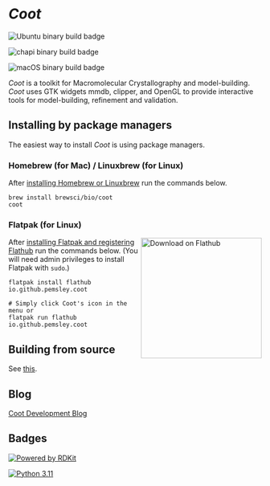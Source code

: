 # *Coot*

![Ubuntu binary build badge](https://github.com/pemsley/coot/actions/workflows/build-coot-ubuntu.yml/badge.svg)

![chapi binary build badge](https://github.com/pemsley/coot/actions/workflows/build-libcootapi-ubuntu.yml/badge.svg)

![macOS binary build badge](https://github.com/pemsley/coot/actions/workflows/build-coot-macos.yml/badge.svg)

*Coot* is a toolkit for Macromolecular Crystallography and
model-building.  *Coot* uses GTK widgets 
mmdb, clipper, and OpenGL to provide interactive tools for model-building,
refinement and validation.

## Installing by package managers

The easiest way to install *Coot* is using package managers.

### Homebrew (for Mac) / Linuxbrew (for Linux)

After [installing Homebrew or Linuxbrew](https://brew.sh/) run the commands below.

```shell
brew install brewsci/bio/coot
coot
```

### Flatpak (for Linux)

<a href="https://flathub.org/apps/io.github.pemsley.coot"><img width='240' alt='Download on Flathub' src='https://dl.flathub.org/assets/badges/flathub-badge-en.svg' align="right"/></a>

After [installing Flatpak and registering Flathub](https://flatpak.org/setup/) run the commands below.
(You will need admin privileges to install Flatpak with `sudo`.)

```shell
flatpak install flathub io.github.pemsley.coot

# Simply click Coot's icon in the menu or
flatpak run flathub io.github.pemsley.coot  
```

## Building from source

See [this](https://www2.mrc-lmb.cam.ac.uk/personal/pemsley/coot/web/build-install-coot-from-scratch.html).

## Blog

[Coot Development Blog](https://pemsley.github.io/coot/ "Coot Development Blog")

## Badges

[![Powered by RDKit](https://img.shields.io/badge/Powered%20by-RDKit-3838ff.svg?logo=data:image/png;base64,iVBORw0KGgoAAAANSUhEUgAAABAAAAAQBAMAAADt3eJSAAAABGdBTUEAALGPC/xhBQAAACBjSFJNAAB6JgAAgIQAAPoAAACA6AAAdTAAAOpgAAA6mAAAF3CculE8AAAAFVBMVEXc3NwUFP8UPP9kZP+MjP+0tP////9ZXZotAAAAAXRSTlMAQObYZgAAAAFiS0dEBmFmuH0AAAAHdElNRQfmAwsPGi+MyC9RAAAAQElEQVQI12NgQABGQUEBMENISUkRLKBsbGwEEhIyBgJFsICLC0iIUdnExcUZwnANQWfApKCK4doRBsKtQFgKAQC5Ww1JEHSEkAAAACV0RVh0ZGF0ZTpjcmVhdGUAMjAyMi0wMy0xMVQxNToyNjo0NyswMDowMDzr2J4AAAAldEVYdGRhdGU6bW9kaWZ5ADIwMjItMDMtMTFUMTU6MjY6NDcrMDA6MDBNtmAiAAAAAElFTkSuQmCC)](https://www.rdkit.org/)

[![Python 3.11](https://img.shields.io/badge/python-3.11-blue.svg)](https://www.python.org/downloads/release/python-3114/)

